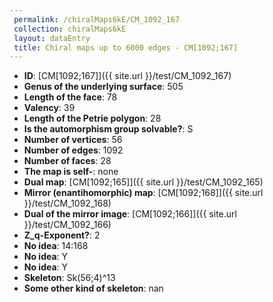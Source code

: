 ```yaml
--- 
 permalink: /chiralMaps6kE/CM_1092_167 
 collection: chiralMaps6kE
 layout: dataEntry
 title: Chiral maps up to 6000 edges - CM[1092;167]
---
```


- **ID**: [CM[1092;167]]({{ site.url }}/test/CM_1092_167)
- **Genus of the underlying surface**: 505
- **Length of the face**: 78
- **Valency**: 39
- **Length of the Petrie polygon**: 28
- **Is the automorphism group solvable?**: S
- **Number of vertices**: 56
- **Number of edges**: 1092
- **Number of faces**: 28
- **The map is self-**: none
- **Dual map**: [CM[1092;165]]({{ site.url }}/test/CM_1092_165)
- **Mirror (enantihomorphic) map**: [CM[1092;168]]({{ site.url }}/test/CM_1092_168)
- **Dual of the mirror image**: [CM[1092;166]]({{ site.url }}/test/CM_1092_166)
- **Z_q-Exponent?**: 2
- **No idea**:  14:168
- **No idea**: Y
- **No idea**: Y
- **Skeleton**: Sk(56;4)^13
- **Some other kind of skeleton**: nan
